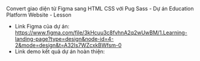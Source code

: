 Convert giao diện từ Figma sang HTML CSS với Pug Sass - Dự án Education Platform Website - Lesson
- Link Figma của dự án: https://www.figma.com/file/3kHcuu3c8fvhnA2q2wUwBM/1.Learning-landing-page?type=design&node-id=4-2&mode=design&t=A32Is7WZcxkBWfsm-0
- Link demo kết quả dự án hoàn thiện: 
